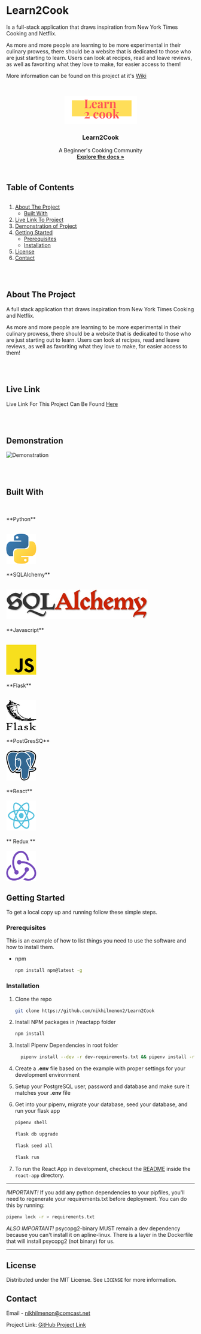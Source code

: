 # Learn2Cook

Is a full-stack application that draws inspiration from New York Times Cooking and Netflix.

As more and more people are learning to be more experimental in their culinary prowess, there should be a website that is dedicated to those who are just starting to learn. Users can look at recipes, read and leave reviews, as well as favoriting what they love to make, for easier access to them!

More information can be found on this project at it's [Wiki](https://github.com/nikhilmenon2/Learn2Cook/wiki)

<!-- PROJECT LOGO -->
<br />
<p align="center">
  <a href="https://github.com/nikhilmenon2/Learn2Cook">
    <img src="images/logo2.png" alt="Logo" width="195" height="75">
  </a>

  <h3 align="center">Learn2Cook</h3>

  <p align="center">
    A Beginner's Cooking Community
    <br />
    <a href="https://github.com/nikhilmenon2/Learn2Cook"><strong>Explore the docs »</strong></a>
    <br />
    <br />

  </p>
</p>

<!-- TABLE OF CONTENTS -->

  <summary><h2 style="display: inline-block">Table of Contents</h2></summary>
  <ol>
    <li>
      <a href="#about-the-project">About The Project</a>
      <ul>
        <li><a href="#built-with">Built With</a></li>
      </ul>
    </li>
    <li>
     <a href="#live-link">Live Link To Project</a>
    </li>
    <li>
     <a href="#demonstration">Demonstration of Project</a>
    </li>
    <li>
      <a href="#getting-started">Getting Started</a>
      <ul>
        <li><a href="#prerequisites">Prerequisites</a></li>
        <li><a href="#installation">Installation</a></li>
      </ul>
    </li>
    <li><a href="#license">License</a></li>
    <li><a href="#contact">Contact</a></li>
  </ol>
  
<br>
<br>

<!-- ABOUT THE PROJECT -->

## About The Project

A full stack application that draws inspiration from New York Times Cooking and Netflix.

As more and more people are learning to be more experimental in their culinary prowess, there should be a website that is dedicated to those who are just starting out to learn. Users can look at recipes, read and leave reviews, as well as favoriting what they love to make, for easier access to them!

<br><br/>

## Live Link

Live Link For This Project Can Be Found [Here](http://learn2cook.herokuapp.com/)

<br><br/>

## Demonstration

![Demonstration](images/example.gif)

<br><br/>

## Built With
<br>
<br>
**Python** 
<br>
<br>
<p align="left">
  <a href="https://www.python.org/">
    <img src="images/python.svg" alt="Python" width="80" height="80">
  </a>
<br>
<br>
**SQLAlchemy**
<br>
<br>
<p align="left">
  <a href="https://www.sqlalchemy.org/">
    <img src="images/sqlalchemy.jpg" alt="SQlAclehemy" width="379" height="80">
  </a>
<br>
<br>
**Javascript** 
<br>
<br>
<p align="left">
  <a href="https://www.javascript.com/">
    <img src="images/javascript.svg" alt="Javascript" width="80" height="80">
  </a>
<br>
<br>
**Flask**
<br>
<br>
<p align="left">
  <a href="https://flask.palletsprojects.com/en/1.1.x/">
    <img src="images/flask.svg" alt="Flask" width="80" height="80">
  </a>
<br>
<br>
**PostGresSQ**
<br>
<br>
    <a href="https://www.postgresql.org/">
    <img src="images/postgresql.svg" alt="Postgres" width="80" height="80">
  </a>
<br> 
<br>
**React**
<br>
<br>
  <a href="https://reactjs.org/">
    <img src="images/react.svg" alt="React" width="80" height="80">
  </a>
<br>  
<br>
** Redux **
<br>
<br>
    <a href="https://redux.js.org/">
    <img src="images/redux.svg" alt="Redux" width="80" height="80">
  </a>
<br>

<p/>

<!-- GETTING STARTED -->

## Getting Started

To get a local copy up and running follow these simple steps.

### Prerequisites

This is an example of how to list things you need to use the software and how to install them.

- npm
  ```bash
  npm install npm@latest -g
  ```

### Installation

1. Clone the repo
   ```bash
   git clone https://github.com/nikhilmenon2/Learn2Cook
   ```
2. Install NPM packages in /reactapp folder
   ```bash
   npm install
   ```
3. Install Pipenv Dependencies in root folder
   ```bash
     pipenv install --dev -r dev-requirements.txt && pipenv install -r requirements.txt
   ```
4. Create a **.env** file based on the example with proper settings for your
   development environment

5. Setup your PostgreSQL user, password and database and make sure it matches your **.env** file

6. Get into your pipenv, migrate your database, seed your database, and run your flask app

   ```bash
   pipenv shell
   ```

   ```bash
   flask db upgrade
   ```

   ```bash
   flask seed all
   ```

   ```bash
   flask run
   ```

7. To run the React App in development, checkout the [README](./react-app/README.md) inside the `react-app` directory.

---

_IMPORTANT!_
If you add any python dependencies to your pipfiles, you'll need to regenerate your requirements.txt before deployment.
You can do this by running:

```bash
pipenv lock -r > requirements.txt
```

_ALSO IMPORTANT!_
psycopg2-binary MUST remain a dev dependency because you can't install it on apline-linux.
There is a layer in the Dockerfile that will install psycopg2 (not binary) for us.

---

<!-- LICENSE -->

## License

Distributed under the MIT License. See `LICENSE` for more information.

<!-- CONTACT -->

## Contact

Email - nikhilmenon@comcast.net

Project Link: [GitHub Project Link](https://github.com/nikhilmenon2/Learn2Cook)
